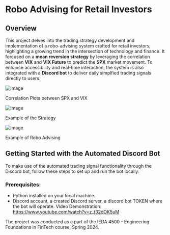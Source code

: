 # Robo Advising for Retail Investors

## Overview
This project delves into the trading strategy development and implementation of a robo-advising system crafted for retail investors, highlighting a growing trend in the intersection of technology and finance. It forcused on a **mean reversion strategy** by leveraging the correlation between **VIX** and **VIX Future** to predict the **SPX** market movement. To enhance accessibility and real-time interaction, the system is also integrated with a **Discord bot** to deliver daily simplfied trading signals directly to users.

![image](https://github.com/KyroKwok2021/Robo-Advising-for-Retail-Investors/assets/96275232/bf2da102-f647-4823-99fe-3f027d6ebeda)

Correlation Plots between SPX and VIX


![image](https://github.com/KyroKwok2021/Robo-Advising-for-Retail-Investors/assets/96275232/9c19adb8-085e-414b-a8a5-f342f9823903)

Example of the Strategy

![image](https://github.com/KyroKwok2021/Robo-Advising-for-Retail-Investors/assets/96275232/35efc310-d75d-43e9-ad28-46597a181d4a)

Example of Robo Advising

## Getting Started with the Automated Discord Bot
To make use of the automated trading signal functionality through the Discord bot, follow these steps to set up and run the bot locally:

### Prerequisites:
- Python installed on your local machine.
- Discord account, a created Discord server, a discord bot TOKEN where the bot will operate.
Video Demonstration: https://www.youtube.com/watch?v=z_t32dOK5uM

The project was conducted as a part of the IEDA 4500 - Engineering Foundations in FinTech course, Spring 2024.
